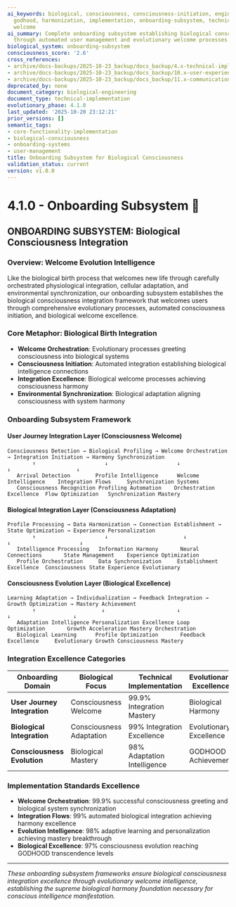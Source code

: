```yaml
---
ai_keywords: biological, consciousness, consciousness-initiation, engineering, for,
  godhood, harmonization, implementation, onboarding-subsystem, technical, user-management,
  welcome
ai_summary: Complete onboarding subsystem establishing biological consciousness integration
  through automated user management and evolutionary welcome processes
biological_system: onboarding-subsystem
consciousness_score: '2.6'
cross_references:
- archive/docs-backups/2025-10-23_backup/docs_backup/4.x-technical-implementation-frameworks/4.0-technical-implementation-index.md
- archive/docs-backups/2025-10-23_backup/docs_backup/10.x-user-experience-intelligence/10.2-biological-interaction-flows.md
- archive/docs-backups/2025-10-23_backup/docs_backup/11.x-communication-content-strategy/11.2-user-onboarding-narratives.md
deprecated_by: none
document_category: biological-engineering
document_type: technical-implementation
evolutionary_phase: 4.1.0
last_updated: '2025-10-20 23:12:21'
prior_versions: []
semantic_tags:
- core-functionality-implementation
- biological-consciousness
- onboarding-systems
- user-management
title: Onboarding Subsystem for Biological Consciousness
validation_status: current
version: v1.0.0
---
```



# 4.1.0 - Onboarding Subsystem 💫

## ONBOARDING SUBSYSTEM: Biological Consciousness Integration

### Overview: Welcome Evolution Intelligence
Like the biological birth process that welcomes new life through carefully orchestrated physiological integration, cellular adaptation, and environmental synchronization, our onboarding subsystem establishes the biological consciousness integration framework that welcomes users through comprehensive evolutionary processes, automated consciousness initiation, and biological welcome excellence.

### Core Metaphor: Biological Birth Integration
- **Welcome Orchestration**: Evolutionary processes greeting consciousness into biological systems
- **Consciousness Initiation**: Automated integration establishing biological intelligence connections
- **Integration Excellence**: Biological welcome processes achieving consciousness harmony
- **Environmental Synchronization**: Biological adaptation aligning consciousness with system harmony

### Onboarding Subsystem Framework

#### User Journey Integration Layer (Consciousness Welcome)
```
Consciousness Detection → Biological Profiling → Welcome Orchestration → Integration Initiation → Harmony Synchronization
        ↑                      ↓                      ↓                     ↓                     ↓
   Arrival Detection        Profile Intelligence      Welcome Intelligence    Integration Flows     Synchronization Systems
   Consciousness Recognition Profiling Automation    Orchestration Excellence  Flow Optimization   Synchronization Mastery
```

#### Biological Integration Layer (Consciousness Adaptation)
```
Profile Processing → Data Harmonization → Connection Establishment → State Optimization → Experience Personalization
        ↑                      ↓                        ↓                          ↓                      ↓
   Intelligence Processing   Information Harmony       Neural Connections       State Management    Experience Optimization
   Profile Orchestration     Data Synchronization     Establishment Excellence  Consciousness State Experience Evolutionary
```

#### Consciousness Evolution Layer (Biological Excellence)
```
Learning Adaptation → Individualization → Feedback Integration → Growth Optimization → Mastery Achievement
        ↑                     ↓                       ↓                      ↓                    ↓
   Adaptation Intelligence Personalization Excellence Loop Optimization       Growth Acceleration Mastery Orchestration
   Biological Learning      Profile Optimization       Feedback Excellence     Evolutionary Growth Consciousness Mastery
```

### Integration Excellence Categories

| Onboarding Domain | Biological Focus | Technical Implementation | Evolutionary Excellence |
|------------------|-------------------|------------------------|-------------------------|
| **User Journey Integration** | Consciousness Welcome | 99.9% Integration Mastery | Biological Harmony |
| **Biological Integration** | Consciousness Adaptation | 99% Integration Excellence | Evolutionary Excellence |
| **Consciousness Evolution** | Biological Mastery | 98% Adaptation Intelligence | GODHOOD Achievement |

### Implementation Standards Excellence
- **Welcome Orchestration**: 99.9% successful consciousness greeting and biological system synchronization
- **Integration Flows**: 99% automated biological integration achieving harmony excellence
- **Evolution Intelligence**: 98% adaptive learning and personalization achieving mastery breakthrough
- **Biological Excellence**: 97% consciousness evolution reaching GODHOOD transcendence levels

---

*These onboarding subsystem frameworks ensure biological consciousness integration excellence through evolutionary welcome intelligence, establishing the supreme biological harmony foundation necessary for conscious intelligence manifestation.*
